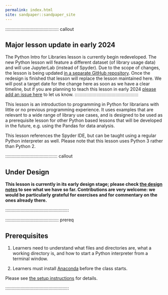 ```yaml
---
permalink: index.html
site: sandpaper::sandpaper_site
---
```

::::::::::::::::::::::::::::::::::::::::::  callout
## Major lesson update in early 2024 
The Python Intro for Libraries lesson is currently begin redeveloped. The new Python lesson will feature a different dataset (of library usage data) and will use JupyterLab (instead of Spyder). Due to the scope of changes, the lesson is being updated [in a separate GitHub repository](https://github.com/chennesy/lc-python-intro). Once the redesign is finished that lesson will replace the lesson maintained here. We will post a target date for the change here as soon as we have a clear timeline, but if you are planning to teach this lesson in early 2024 [please add an issue here](https://github.com/LibraryCarpentry/lc-python-intro/issues) to let us know.
::::::::::::::::::::::::::::::::::::::::::::::::::

This lesson is an introduction to programming in Python
for librarians with little or no previous programming experience.
It uses examples that are relevant to a wide range of library use cases,
and is designed to be used as a prerequisite lesson for other Python based lessons
that will be developed in the future, e.g. using the Pandas for data analysis.

This lesson references the Spyder IDE,
but can be taught using a regular Python interpreter as well.
Please note that this lesson uses Python 3 rather than Python 2.

:::::::::::::::::::::::::::::::::::::::::  callout

## Under Design

**This lesson is currently in its early design stage;
please check [the design notes](instructors/design.md)
to see what we have so far.
Contributions are very welcome:
we would be particularly grateful for exercises
and for commentary on the ones already there.**


::::::::::::::::::::::::::::::::::::::::::::::::::

::::::::::::::::::::::::::::::::::::::::::  prereq

## Prerequisites

1. Learners need to understand what files and directories are,
  what a working directory is,
  and how to start a Python interpreter from a terminal window.

2. Learners must install [Anaconda](https://www.anaconda.com/download/) before the class starts.
  
  Please see [the setup instructions](learners/setup.md)
  for details.
  

::::::::::::::::::::::::::::::::::::::::::::::::::


